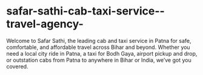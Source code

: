 # safar-sathi-cab-taxi-service--travel-agency-
Welcome to Safar Sathi, the leading cab and taxi service in Patna for safe, comfortable, and affordable travel across Bihar and beyond. Whether you need a local city ride in Patna, a taxi for Bodh Gaya, airport pickup and drop, or outstation cabs from Patna to anywhere in Bihar or India, we’ve got you covered.
